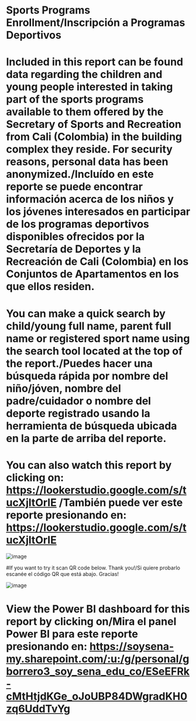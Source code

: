 # Sports Programs Enrollment/Inscripción a Programas Deportivos

# Included in this report can be found data regarding the children and young people interested in taking part of the sports programs available to them offered by the Secretary of Sports and Recreation from Cali (Colombia) in the building complex they reside. For security reasons, personal data has been anonymized./Incluído en este reporte se puede encontrar información acerca de los niños y los jóvenes interesados en participar de los programas deportivos disponibles ofrecidos por la Secretaría de Deportes y la Recreación de Cali (Colombia) en los Conjuntos de Apartamentos en los que ellos residen.

# You can make a quick search by child/young full name, parent full name or registered sport name using the search tool located at the top of the report./Puedes hacer una búsqueda rápida por nombre del niño/jóven, nombre del padre/cuidador o nombre del deporte registrado usando la herramienta de búsqueda ubicada en la parte de arriba del reporte.

# You can also watch this report by clicking on: https://lookerstudio.google.com/s/tucXjltOrIE /También puede ver este reporte presionando en: https://lookerstudio.google.com/s/tucXjltOrIE

![image](https://github.com/user-attachments/assets/22a9e280-f3c6-45e3-8ef0-b7f07457ce80)

#If you want to try it scan QR code below. Thank you!/Si quiere probarlo escanée el código QR que está abajo. Gracias!

![image](https://github.com/user-attachments/assets/6153d9e6-4c45-4170-a7aa-a3bad2f4ffbf)


# View the Power BI dashboard for this report by clicking on/Mira el panel Power BI para este reporte presionando en: https://soysena-my.sharepoint.com/:u:/g/personal/gborrero3_soy_sena_edu_co/ESeEFRk-cMtHtjdKGe_oJoUBP84DWgradKH0zq6UddTvYg
